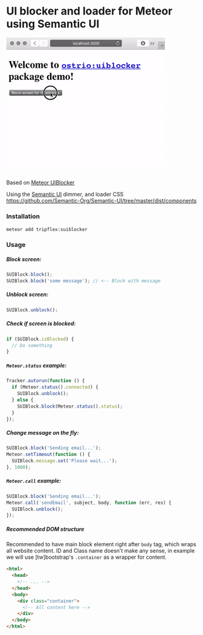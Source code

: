 UI blocker and loader for Meteor using Semantic UI
=============

![overview](https://raw.githubusercontent.com/VeliovGroup/Meteor-UIBlocker/master/uiblocker.gif)

Based on [Meteor UIBlocker](https://github.com/VeliovGroup/Meteor-UIBlocker/)

Using the [Semantic UI](https://github.com/Semantic-Org/Semantic-UI/tree/master/dist/components) dimmer, and loader CSS
https://github.com/Semantic-Org/Semantic-UI/tree/master/dist/components

### Installation
```shell
meteor add tripflex:suiblocker
```

### Usage
##### Block screen:
```javascript
SUIBlock.block();
SUIBlock.block('some message'); // <-- Block with message
```

##### Unblock screen:
```javascript
SUIBlock.unblock();
```

##### Check if screen is blocked:
```javascript
if (SUIBlock.isBlocked) {
  // Do something
}
```

##### `Meteor.status` example:
```javascript
Tracker.autorun(function () {
  if (Meteor.status().connected) {
    SUIBlock.unblock();
  } else {
    SUIBlock.block(Meteor.status().status);
  }
});
```

##### Change message on the fly:
```javascript
SUIBlock.block('Sending email...');
Meteor.setTimeout(function () {
  SUIBlock.message.set('Please wait...');
}, 1000);
```

##### `Meteor.call` example:
```javascript
SUIBlock.block('Sending email...');
Meteor.call('sendEmail', subject, body, function (err, res) {
  SUIBlock.unblock();
});
```

##### Recommended DOM structure
Recommended to have main block element right after `body` tag, which wraps all website content. ID and Class name doesn't make any sense, in example we will use [tw]bootstrap's `.container` as a wrapper for content.
```html
<html>
  <head>
    <!-- ... -->
  </head>
  <body>
    <div class="container">
      <!-- All content here -->
    </div>
  </body>
</html>
```
